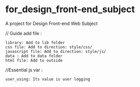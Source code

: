 # for_design_front-end_subject
A project for Design Front-end Web Subject


// Guide add file :

	library: Add to lib folder
	css file: Add to direction: style/css/
	javascript file: Add to direction: style/js/
	data : Add to data folder
	html file: Add to outside
	
	
//Essential js var :

	user_using: Its value is user logging
